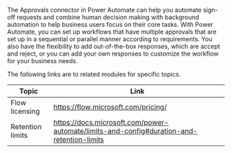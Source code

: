 The Approvals connector in Power Automate can help you automate sign-off requests and combine human decision making with background automation to help business users focus on their core tasks. With Power Automate, you can set up workflows that have multiple approvals that are set up in a sequential or parallel manner according to requirements. You also have the flexibility to add out-of-the-box responses, which are accept and reject, or you can add your own responses to customize the workflow for your business needs.

The following links are to related modules for specific topics.  

|     Topic                 |     Link                                                                                                |
|---------------------------|---------------------------------------------------------------------------------------------------------|
|     Flow licensing        |     https://flow.microsoft.com/pricing/                                                           |
|     Retention limits    |     https://docs.microsoft.com/power-automate/limits-and-config#duration-and-retention-limits     |

